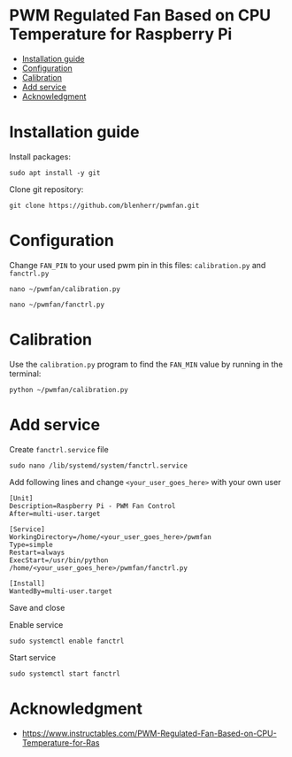 # PWM Regulated Fan Based on CPU Temperature for Raspberry Pi

- [Installation guide](#installation-guide)
- [Configuration](#configuration)
- [Calibration](#calibration)
- [Add service](#add-service)
- [Acknowledgment](#acknowledgment)


# Installation guide
Install packages:
```
sudo apt install -y git
```
Clone git repository:
```
git clone https://github.com/blenherr/pwmfan.git
```

# Configuration
Change `FAN_PIN` to your used pwm pin in this files: `calibration.py` and `fanctrl.py`
```
nano ~/pwmfan/calibration.py
```
```
nano ~/pwmfan/fanctrl.py
```

# Calibration
Use the `calibration.py` program to find the `FAN_MIN` value by running in the terminal:
```
python ~/pwmfan/calibration.py
```

# Add service
Create `fanctrl.service` file
```
sudo nano /lib/systemd/system/fanctrl.service
```
Add following lines and change `<your_user_goes_here>` with your own user
```
[Unit]
Description=Raspberry Pi - PWM Fan Control
After=multi-user.target

[Service]
WorkingDirectory=/home/<your_user_goes_here>/pwmfan
Type=simple
Restart=always
ExecStart=/usr/bin/python /home/<your_user_goes_here>/pwmfan/fanctrl.py

[Install]
WantedBy=multi-user.target
```
Save and close

Enable service
```
sudo systemctl enable fanctrl
```
Start service
```
sudo systemctl start fanctrl
```


# Acknowledgment
- https://www.instructables.com/PWM-Regulated-Fan-Based-on-CPU-Temperature-for-Ras
